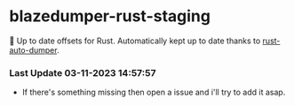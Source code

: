 # blazedumper-rust-staging

🚀 Up to date offsets for Rust. Automatically kept up to date thanks to [rust-auto-dumper](https://github.com/Akandesh/rust-auto-dumper).


### Last Update 03-11-2023 14:57:57
- If there's something missing then open a issue and i'll try to add it asap.